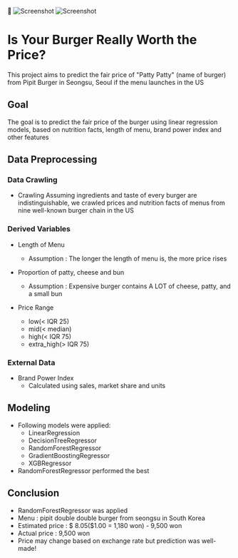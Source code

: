 🍔 
![Screenshot](/Users/sangwooim/Documents/workspace/project/pipit1.png)
![Screenshot](pipit2.png)

# Is Your Burger Really Worth the Price?
This project aims to predict the fair price of "Patty Patty" (name of burger) from Pipit Burger in Seongsu, Seoul if the menu launches in the US 

## Goal
The goal is to predict the fair price of the burger using linear regression models, based on nutrition facts, length of menu, brand power index and other features

## Data Preprocessing
### Data Crawling
- Crawling
  Assuming ingredients and taste of every burger are indistinguishable, we crawled prices and nutrition facts of menus from nine well-known burger chain in the US
  
### Derived Variables
- Length of Menu
  - Assumption : The longer the length of menu is, the more price rises

- Proportion of patty, cheese and bun 
  - Assumption : Expensive burger contains A LOT of cheese, patty, and a small bun

- Price Range
  - low(< IQR 25)
  - mid(< median)
  - high(< IQR 75)
  - extra_high(> IQR 75)

### External Data 
- Brand Power Index
  - Calculated using sales, market share and units
  
## Modeling
- Following models were applied:
  - LinearRegression
  - DecisionTreeRegressor
  - RandomForestRegressor
  - GradientBoostingRegressor
  - XGBRegressor
- RandomForestRegressor performed the best

## Conclusion
- RandomForestRegressor was applied
- Menu : pipit double double burger from seongsu in South Korea
- Estimated price : $ 8.05($1.00 = 1,180 won) - 9,500 won
- Actual price : 9,500 won
- Price may change based on exchange rate but prediction was well-made!
